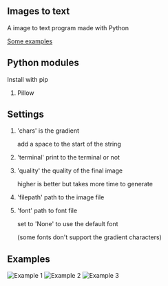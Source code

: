## Images to text
A image to text program made with Python

[Some examples](https://github.com/Dragon-Chicken/Images-to-text/tree/main#examples)

## Python modules
Install with pip
1. Pillow

## Settings
1. 'chars' is the gradient

    add a space to the start of the string

2. 'terminal' print to the terminal or not

3. 'quality' the quality of the final image

    higher is better but takes more time to generate

4. 'filepath' path to the image file

5. 'font' path to font file

    set to 'None' to use the default font

   (some fonts don't support the gradient characters)

## Examples
![Example 1](https://github.com/Dragon-Chicken/Images-to-text/assets/70321204/20b0b307-a8dd-49e3-8eac-a3445438d773)
![Example 2](https://github.com/Dragon-Chicken/Images-to-text/assets/70321204/a9330352-3eb6-4dcd-b671-e1a81ae05de5)
![Example 3](https://github.com/Dragon-Chicken/Images-to-text/assets/70321204/dc7c7bf5-b270-4bc1-8bff-b5d4661d5896)
